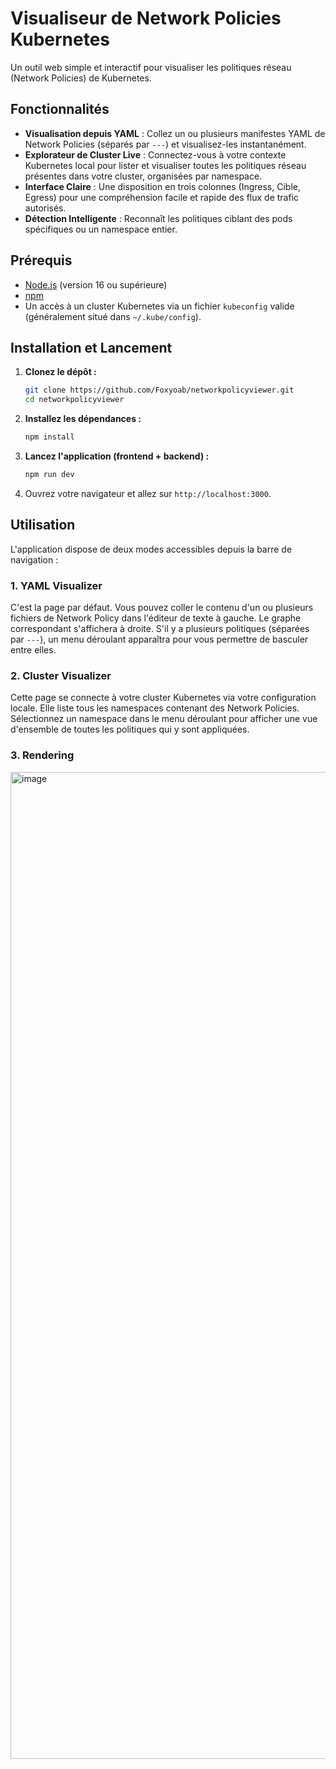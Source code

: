 # Visualiseur de Network Policies Kubernetes

Un outil web simple et interactif pour visualiser les politiques réseau (Network Policies) de Kubernetes.

## Fonctionnalités

- **Visualisation depuis YAML** : Collez un ou plusieurs manifestes YAML de Network Policies (séparés par `---`) et visualisez-les instantanément.
- **Explorateur de Cluster Live** : Connectez-vous à votre contexte Kubernetes local pour lister et visualiser toutes les politiques réseau présentes dans votre cluster, organisées par namespace.
- **Interface Claire** : Une disposition en trois colonnes (Ingress, Cible, Egress) pour une compréhension facile et rapide des flux de trafic autorisés.
- **Détection Intelligente** : Reconnaît les politiques ciblant des pods spécifiques ou un namespace entier.

## Prérequis

- [Node.js](https://nodejs.org/) (version 16 ou supérieure)
- [npm](https://www.npmjs.com/)
- Un accès à un cluster Kubernetes via un fichier `kubeconfig` valide (généralement situé dans `~/.kube/config`).

## Installation et Lancement

1.  **Clonez le dépôt :**
    ```sh
    git clone https://github.com/Foxyoab/networkpolicyviewer.git
    cd networkpolicyviewer
    ```

2.  **Installez les dépendances :**
    ```sh
    npm install
    ```

3.  **Lancez l'application (frontend + backend) :**
    ```sh
    npm run dev
    ```

4.  Ouvrez votre navigateur et allez sur `http://localhost:3000`.

## Utilisation

L'application dispose de deux modes accessibles depuis la barre de navigation :

### 1. YAML Visualizer

C'est la page par défaut. Vous pouvez coller le contenu d'un ou plusieurs fichiers de Network Policy dans l'éditeur de texte à gauche. Le graphe correspondant s'affichera à droite. S'il y a plusieurs politiques (séparées par `---`), un menu déroulant apparaîtra pour vous permettre de basculer entre elles.

### 2. Cluster Visualizer

Cette page se connecte à votre cluster Kubernetes via votre configuration locale. Elle liste tous les namespaces contenant des Network Policies. Sélectionnez un namespace dans le menu déroulant pour afficher une vue d'ensemble de toutes les politiques qui y sont appliquées.


### 3. Rendering

<img width="3064" height="1579" alt="image" src="https://github.com/user-attachments/assets/3741530b-278d-4bc8-ba07-81b9806a0272" />
